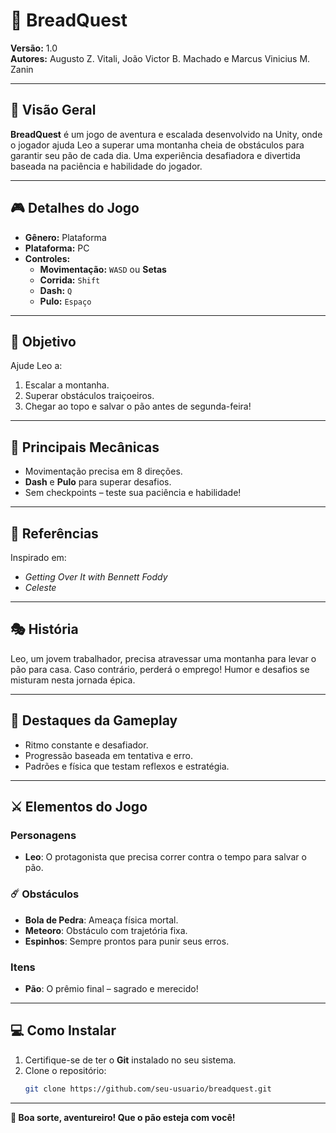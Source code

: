 # 🥖 **BreadQuest**  
**Versão:** 1.0  
**Autores:** Augusto Z. Vitali, João Victor B. Machado e Marcus Vinicius M. Zanin  

---

## 🌟 **Visão Geral**  
**BreadQuest** é um jogo de aventura e escalada desenvolvido na Unity, onde o jogador ajuda Leo a superar uma montanha cheia de obstáculos para garantir seu pão de cada dia. Uma experiência desafiadora e divertida baseada na paciência e habilidade do jogador.

---

## 🎮 **Detalhes do Jogo**  
- **Gênero:** Plataforma  
- **Plataforma:** PC  
- **Controles:**  
  - **Movimentação:** `WASD` ou **Setas**  
  - **Corrida:** `Shift`  
  - **Dash:** `Q`  
  - **Pulo:** `Espaço`  

---

## 🗻 **Objetivo**  
Ajude Leo a:  
1. Escalar a montanha.  
2. Superar obstáculos traiçoeiros.  
3. Chegar ao topo e salvar o pão antes de segunda-feira!  

---

## 🔑 **Principais Mecânicas**  
- Movimentação precisa em 8 direções.  
- **Dash** e **Pulo** para superar desafios.  
- Sem checkpoints – teste sua paciência e habilidade!  

---

## 🧩 **Referências**  
Inspirado em:  
- *Getting Over It with Bennett Foddy*  
- *Celeste*  

---

## 🎭 **História**  
Leo, um jovem trabalhador, precisa atravessar uma montanha para levar o pão para casa. Caso contrário, perderá o emprego! Humor e desafios se misturam nesta jornada épica.

---

## 🚀 **Destaques da Gameplay**  
- Ritmo constante e desafiador.  
- Progressão baseada em tentativa e erro.  
- Padrões e física que testam reflexos e estratégia.  

---

## ⚔️ **Elementos do Jogo**  
### Personagens  
- **Leo**: O protagonista que precisa correr contra o tempo para salvar o pão.  

### ☄️ Obstáculos  
- **Bola de Pedra**: Ameaça física mortal.  
- **Meteoro**: Obstáculo com trajetória fixa.  
- **Espinhos**: Sempre prontos para punir seus erros.  

### Itens  
- **Pão**: O prêmio final – sagrado e merecido!  

---

## 💻 **Como Instalar**  
1. Certifique-se de ter o **Git** instalado no seu sistema.  
2. Clone o repositório:  
   ```bash
   git clone https://github.com/seu-usuario/breadquest.git

---

**🍞 Boa sorte, aventureiro! Que o pão esteja com você!**
